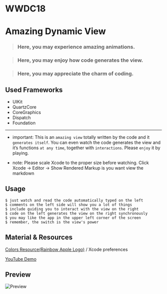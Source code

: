 # WWDC18
 # Amazing Dynamic View
 
 > ### Here, you may experience amazing animations.
 
 > ### Here, you may enjoy how code generates the view.
 
 > ### Here, you may appreciate the charm of coding.
 
 ## Used Frameworks
 * UIKit
 * QuartzCore
 * CoreGraphics
 * Dispatch
 * Foundation
 
 - - -
 
  - important:
 This is an `amazing view` totally written by the code and it `generates itself`. You can even watch the code generates the view and it’s functions `at any time`, together with `interactions`. Please `enjoy` it by playing.
 
 - note:
 Please scale Xcode to the proper size before watching.
 Click Xcode -> Editor -> Show Rendered Markup is you want view the markdown
 
 ## Usage
 ```
 $ just watch and read the code automatically typed on the left
 $ comments on the left side will show you a lot of things
 $ include guiding you to interact with the view on the right
 $ code on the left generates the view on the right synchronously
 $ you may like the app in the upper left corner of the screen
 $ remember, the switch is the view's power
 ```
 
 ## Material & Resources
 
 [Colors Resource(Rainbow Apple Logo)](https://developer.apple.com/ios/human-interface-guidelines/visual-design/color/) / Xcode preferences
 
 [YouTube Demo](https://youtu.be/nokdtApjAsg)
 
 
 ## Preview
![Preview](http://p6jdj4bzt.bkt.clouddn.com/Screen%20Shot%202018-04-02%20at%2010.36.26%20AM.png)
